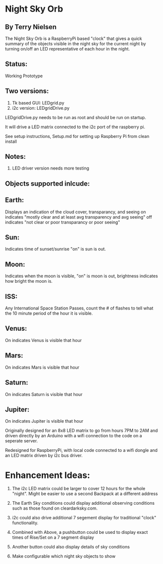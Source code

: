 Night Sky Orb
=============

By Terry Nielsen
----------------

The Night Sky Orb is a RaspberryPi based "clock" that gives a quick summary
of the objects visible in the night sky for the current night by turning 
on/off an LED representative of each hour in the night.

Status:
-------
Working Prototype

Two versions: 
-------------

1. Tk based GUI: LEDgrid.py
2. i2c version: LEDgridDrive.py

LEDgridDrive.py needs to be run as root and should be run on startup. 

It will drive a LED matrix connected to the i2c port of the raspberry pi. 

See setup instructions, Setup.md for setting up Raspberry Pi from clean install

Notes: 
------

1. LED driver version needs more testing

Objects supported inlcude:
--------------------------

## Earth: ##
Displays an indication of the cloud cover, transparancy, and seeing
on indicates "mostly clear and at least avg transparency and avg seeing"
off indicates "not clear or poor transparancy or poor seeing"

## Sun: ##
Indicates time of sunset/sunrise "on" is sun is out.

## Moon: ##
Indicates when the moon is visible, "on" is moon is out, brightness 
indicates how bright the moon is.

## ISS: ##
Any International Space Station Passes, count the # of flashes 
to tell what the 10 minute period of the hour it is visible.

## Venus: ##
On indicates Venus is visible that hour 

## Mars: ##
On indicates Mars is visible that hour

## Saturn: ##
On indicates Saturn is visible that hour

## Jupiter: ##
On indicates Jupiter is visible that hour


Originally designed for an 8x8 LED matrix to go from hours 7PM to 2AM and 
driven directly by an Arduino with a wifi connection to the code on a 
seperate server.

Redesigned for RaspberryPi, with local code connected to a wifi dongle 
and an LED matrix driven by i2c bus driver.

Enhancement Ideas:
=================

1. The i2c LED matrix could be larger to cover 12 hours for the whole "night". 
Might be easier to use a second Backpack at a different address

2. The Earth Sky conditions could display additional observing conditions 
such as those found on cleardarksky.com.

3. i2c could also drive additional 7 segement display for 
traditional "clock" functionality.

4. Combined with Above, a pushbutton could be used to display exact 
times of Rise/Set on a 7 segment display

5. Another button could also display details of sky conditions

6. Make configurable which night sky objects to show